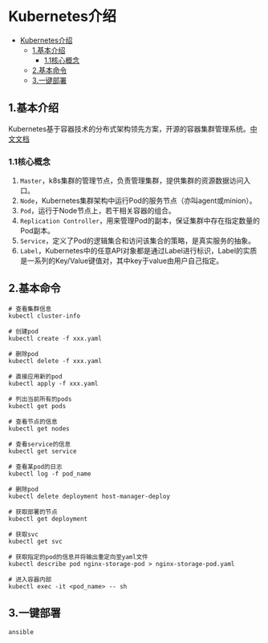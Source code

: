 # Kubernetes介绍

<!-- TOC -->

- [Kubernetes介绍](#kubernetes%e4%bb%8b%e7%bb%8d)
  - [1.基本介绍](#1%e5%9f%ba%e6%9c%ac%e4%bb%8b%e7%bb%8d)
    - [1.1核心概念](#11%e6%a0%b8%e5%bf%83%e6%a6%82%e5%bf%b5)
  - [2.基本命令](#2%e5%9f%ba%e6%9c%ac%e5%91%bd%e4%bb%a4)
  - [3.一键部署](#3%e4%b8%80%e9%94%ae%e9%83%a8%e7%bd%b2)

<!-- /TOC -->

## 1.基本介绍

Kubernetes基于容器技术的分布式架构领先方案，开源的容器集群管理系统。[中文文档](https://www.kubernetes.org.cn/docs)

### 1.1核心概念

1. `Master`，k8s集群的管理节点，负责管理集群，提供集群的资源数据访问入口。
2. `Node`，Kubernetes集群架构中运行Pod的服务节点（亦叫agent或minion）。
3. `Pod`，运行于Node节点上，若干相关容器的组合。
4. `Replication Controller`，用来管理Pod的副本，保证集群中存在指定数量的Pod副本。
5. `Service`，定义了Pod的逻辑集合和访问该集合的策略，是真实服务的抽象。
6. `Label`，Kubernetes中的任意API对象都是通过Label进行标识，Label的实质是一系列的Key/Value键值对，其中key于value由用户自己指定。

## 2.基本命令

```shell
# 查看集群信息
kubectl cluster-info

# 创建pod
kubectl create -f xxx.yaml

# 删除pod
kubectl delete -f xxx.yaml

# 直接应用新的pod
kubectl apply -f xxx.yaml

# 列出当前所有的pods
kubectl get pods

# 查看节点的信息
kubectl get nodes

# 查看service的信息
kubectl get service

# 查看某pod的日志
kubectl log -f pod_name

# 删除pod
kubectl delete deployment host-manager-deploy

# 获取部署的节点
kubectl get deployment

# 获取svc
kubectl get svc

# 获取指定的pod的信息并将输出重定向至yaml文件
kubectl describe pod nginx-storage-pod > nginx-storage-pod.yaml

# 进入容器内部
kubectl exec -it <pod_name> -- sh
```

## 3.一键部署

`ansible`
